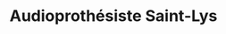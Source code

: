 ---
title: "Audioprothésiste Saint-Lys"
url: /saint-lys/audioprothesiste-saint-lys/
shop: Hörgeräte
---